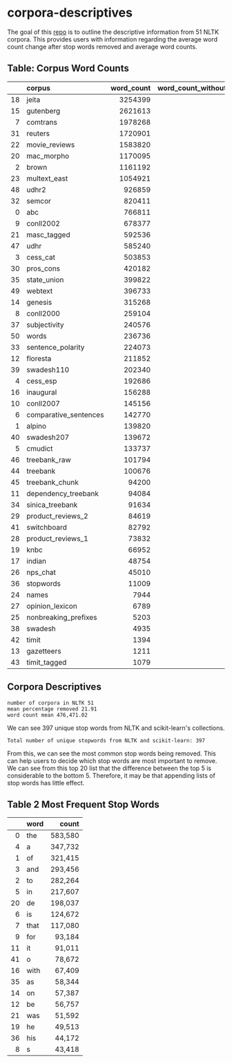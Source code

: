 # corpora-descriptives

The goal of this [repo](https://colab.research.google.com/drive/1dsg3EuT-1EYtUU2Eh9ETHFUarv2PdYgt?usp=sharing) is to outline the descriptive information from 51 NLTK corpora.
This provides users with information regarding the average word count change after stop words removed and average word counts.


## Table: Corpus Word Counts
|    | corpus                |   word_count |   word_count_without_stopwords |   percentage_removed |
|---:|:----------------------|-------------:|-------------------------------:|---------------------:|
| 18 | jeita                 |      3254399 |                        3250655 |            0.115044  |
| 15 | gutenberg             |      2621613 |                        1505565 |           42.571     |
|  7 | comtrans              |      1978268 |                        1643819 |           16.9062    |
| 31 | reuters               |      1720901 |                        1258365 |           26.8775    |
| 22 | movie_reviews         |      1583820 |                         875409 |           44.728     |
| 20 | mac_morpho            |      1170095 |                         953771 |           18.4877    |
|  2 | brown                 |      1161192 |                         674660 |           41.8994    |
| 23 | multext_east          |      1054921 |                         955219 |            9.45113   |
| 48 | udhr2                 |       926859 |                         883679 |            4.65875   |
| 32 | semcor                |       820411 |                         479739 |           41.5246    |
|  0 | abc                   |       766811 |                         470377 |           38.658     |
|  9 | conll2002             |       678377 |                         606108 |           10.6532    |
| 21 | masc_tagged           |       592536 |                         375761 |           36.5843    |
| 47 | udhr                  |       585240 |                         552477 |            5.59822   |
|  3 | cess_cat              |       503853 |                         443160 |           12.0458    |
| 30 | pros_cons             |       420182 |                         336460 |           19.9252    |
| 35 | state_union           |       399822 |                         228730 |           42.792     |
| 49 | webtext               |       396733 |                         275232 |           30.6254    |
| 14 | genesis               |       315268 |                         261219 |           17.1438    |
|  8 | conll2000             |       259104 |                         171750 |           33.7139    |
| 37 | subjectivity          |       240576 |                         137278 |           42.9378    |
| 50 | words                 |       236736 |                         236315 |            0.177835  |
| 33 | sentence_polarity     |       224073 |                         128187 |           42.7923    |
| 12 | floresta              |       211852 |                         172250 |           18.6932    |
| 39 | swadesh110            |       202340 |                         201286 |            0.520905  |
|  4 | cess_esp              |       192686 |                         170119 |           11.7118    |
| 16 | inaugural             |       156288 |                          79952 |           48.8432    |
| 10 | conll2007             |       145156 |                         133510 |            8.02309   |
|  6 | comparative_sentences |       142770 |                          80299 |           43.7564    |
|  1 | alpino                |       139820 |                         125994 |            9.88843   |
| 40 | swadesh207            |       139672 |                         139045 |            0.448909  |
|  5 | cmudict               |       133737 |                         133199 |            0.402282  |
| 46 | treebank_raw          |       101794 |                          68927 |           32.2878    |
| 44 | treebank              |       100676 |                          69400 |           31.066     |
| 45 | treebank_chunk        |        94200 |                          62906 |           33.2208    |
| 11 | dependency_treebank   |        94084 |                          62808 |           33.2426    |
| 34 | sinica_treebank       |        91634 |                          91634 |            0         |
| 29 | product_reviews_2     |        84619 |                          48438 |           42.7575    |
| 41 | switchboard           |        82792 |                          49466 |           40.2527    |
| 28 | product_reviews_1     |        73832 |                          38300 |           48.1255    |
| 19 | knbc                  |        66952 |                          66952 |            0         |
| 17 | indian                |        48754 |                          48754 |            0         |
| 26 | nps_chat              |        45010 |                          31301 |           30.4577    |
| 36 | stopwords             |        11009 |                          10326 |            6.20401   |
| 24 | names                 |         7944 |                           7944 |            0         |
| 27 | opinion_lexicon       |         6789 |                           6783 |            0.0883783 |
| 25 | nonbreaking_prefixes  |         5203 |                           5142 |            1.1724    |
| 38 | swadesh               |         4935 |                           4840 |            1.92503   |
| 42 | timit                 |         1394 |                            742 |           46.7719    |
| 13 | gazetteers            |         1211 |                           1211 |            0         |
| 43 | timit_tagged          |         1079 |                            577 |           46.5246    |

## Corpora Descriptives
```
number of corpora in NLTK 51
mean percentage removed 21.91
word count mean 476,471.02
```
We can see 397 unique stop words from NLTK and scikit-learn's collections.
```
Total number of unique stopwords from NLTK and scikit-learn: 397
```

From this, we can see the most common stop words being removed. This can help users to decide which stop words are most important to remove.
We can see from this top 20 list that the difference between the top 5 is considerable to the bottom 5. Therefore, it may be that appending lists of stop words has little effect.



## Table 2 Most Frequent Stop Words
|    | word   |   count |
|---:|:-------|--------:|
|  0 | the    |  583,580 |
|  4 | a      |  347,732 |
|  1 | of     |  321,415 |
|  3 | and    |  293,456 |
|  2 | to     |  282,264 |
|  5 | in     |  217,607 |
| 20 | de     |  198,037 |
|  6 | is     |  124,672 |
|  7 | that   |  117,080 |
|  9 | for    |   93,184 |
| 11 | it     |   91,011 |
| 41 | o      |   78,672 |
| 16 | with   |   67,409 |
| 35 | as     |   58,344 |
| 14 | on     |   57,387 |
| 12 | be     |   56,757 |
| 21 | was    |   51,592 |
| 19 | he     |   49,513 |
| 36 | his    |   44,172 |
|  8 | s      |   43,418 |
